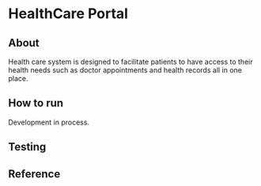 # HealthCare Portal

## About
Health care system is designed to facilitate patients to have access to their health needs such as doctor appointments and health records all in one place.
## How to run
Development in process.
## Testing

## Reference
